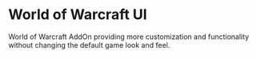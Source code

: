 # World of Warcraft UI

World of Warcraft AddOn providing more customization and functionality without changing the default game look and feel.
